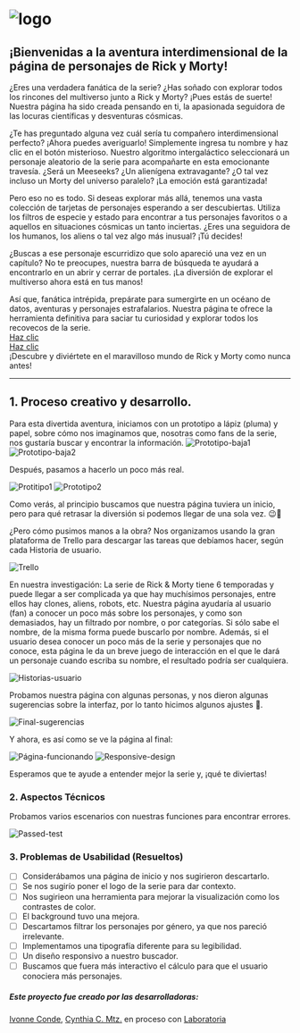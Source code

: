 # ![logo](src/data/rickandmorty/img/logo.png)


## ¡Bienvenidas a la aventura interdimensional de la página de personajes de Rick y Morty!

¿Eres una verdadera fanática de la serie? ¿Has soñado con explorar todos los rincones del multiverso junto a Rick y Morty? ¡Pues estás de suerte! Nuestra página ha sido creada pensando en ti, la apasionada seguidora de las locuras científicas y desventuras cósmicas.

¿Te has preguntado alguna vez cuál sería tu compañero interdimensional perfecto? ¡Ahora puedes averiguarlo! Simplemente ingresa tu nombre y haz clic en el botón misterioso. Nuestro algoritmo intergaláctico seleccionará un personaje aleatorio de la serie para acompañarte en esta emocionante travesía. ¿Será un Meeseeks? ¿Un alienígena extravagante? ¿O tal vez incluso un Morty del universo paralelo? ¡La emoción está garantizada!

Pero eso no es todo. Si deseas explorar más allá, tenemos una vasta colección de tarjetas de personajes esperando a ser descubiertas. Utiliza los filtros de especie y estado para encontrar a tus personajes favoritos o a aquellos en situaciones cósmicas un tanto inciertas. ¿Eres una seguidora de los humanos, los aliens o tal vez algo más inusual? ¡Tú decides!

¿Buscas a ese personaje escurridizo que solo apareció una vez en un capítulo? No te preocupes, nuestra barra de búsqueda te ayudará a encontrarlo en un abrir y cerrar de portales. ¡La diversión de explorar el multiverso ahora está en tus manos!

Así que, fanática intrépida, prepárate para sumergirte en un océano de datos, aventuras y personajes estrafalarios. Nuestra página te ofrece la herramienta definitiva para saciar tu curiosidad y explorar todos los recovecos de la serie.  
[Haz clic](https://ivonneconde.github.io/DEV010-data-lovers/src/)  
[Haz clic](https://cyncaro.github.io/DEV010-data-lovers/src/)  
¡Descubre y diviértete en el maravilloso mundo de Rick y Morty como nunca antes!


***

## 1. Proceso creativo y desarrollo.

Para esta divertida aventura, iniciamos con un prototipo a lápiz (pluma) y papel, sobre cómo nos imaginamos que, nosotras como fans de la serie, nos gustaría buscar y encontrar la información.
![Prototipo-baja1](src/data/rickandmorty/img/Prototipo-baja1.jpg)
![Prototipo-baja2](src/data/rickandmorty/img/Prototipo-baja2.jpg)

Después, pasamos a hacerlo un poco más real.

![Protitipo1](src/data/rickandmorty/img/Prototipo1.jpg)
![Prototipo2](src/data/rickandmorty/img/Prototipo2.jpg)

Como verás, al principio buscamos que nuestra página tuviera un inicio, pero para qué retrasar la diversión si podemos llegar de una sola vez. 😉🌠

¿Pero cómo pusimos manos a la obra?
Nos organizamos usando la gran plataforma de Trello para descargar las tareas que debíamos hacer, según cada Historia de usuario.

![Trello](src/data/rickandmorty/img/Organización.jpg)

En nuestra investigación:
La serie de Rick & Morty tiene 6 temporadas y puede llegar a ser complicada ya que hay muchísimos personajes, entre ellos hay clones, aliens, robots, etc. 
Nuestra página ayudaría al usuario (fan) a conocer un poco más sobre los personajes, y como son demasiados, hay un filtrado por nombre, o por categorías. Si sólo sabe el nombre, de la misma forma puede buscarlo por nombre.
Además, si el usuario desea conocer un poco más de la serie y personajes que no conoce, esta página le da un breve juego de interacción en el que le dará un personaje cuando escriba su nombre, el resultado podría ser cualquiera.

![Historias-usuario](src/data/rickandmorty/img/Historias-usuario.jpg)

Probamos nuestra página con algunas personas, y nos dieron algunas sugerencias sobre la interfaz, por lo tanto hicimos algunos ajustes 🔩.

![Final-sugerencias](src/data/rickandmorty/img/Final-sugerencias-funcionando.jpg)

Y ahora, es así como se ve la página al final:

![Página-funcionando](src/data/rickandmorty/img/Página-funcionando.jpg)
![Responsive-design](src/data/rickandmorty/img/responsive-cel.jpeg)

Esperamos que te ayude a entender mejor la serie y, ¡qué te diviertas!

### 2. Aspectos Técnicos

Probamos varios escenarios con nuestras funciones para encontrar errores.

![Passed-test](src/data/rickandmorty/img/Pass-test.jpg)


### 3. Problemas de Usabilidad (Resueltos)

* [ ] Considerábamos una página de inicio y nos sugirieron descartarlo.
* [ ] Se nos sugirío poner el logo de la serie para dar contexto.
* [ ] Nos sugirieon una herramienta para mejorar la visualización como los contrastes de color.
* [ ] El background tuvo una mejora.
* [ ] Descartamos filtrar los personajes por género, ya que nos pareció irrelevante.
* [ ] Implementamos una tipografía diferente para su legibilidad.
* [ ] Un diseño responsivo a nuestro buscador.
* [ ] Buscamos que fuera más interactivo el cálculo para que el usuario conociera más personajes.

##### Este proyecto fue creado por las desarrolladoras:
[Ivonne Conde](https://github.com/IvonneConde),
[Cynthia C. Mtz.](https://github.com/CynCaro)
en proceso con [Laboratoria](https://github.com/Laboratoria)